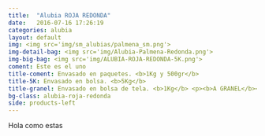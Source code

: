 ```yaml
---
title:  "Alubia ROJA REDONDA"
date:   2016-07-16 17:26:19
categories: alubia
layout: default
img: <img src='img/sm_alubias/palmena_sm.png'>
img-detail-bag: <img src='img/Alubia-Palmena-Redonda.png'>
img-big-bag: <img src='img/ALUBIA-ROJA-REDONDA-5K.png'>
coment: Este es el uno
title-coment: Envasado en paquetes. <b>1Kg y 500gr</b>
title-5K: Envasado en bolsa. <b>5Kg</b>
title-granel: Envasado en bolsa de tela. <b>1Kg</b> <p><b>A GRANEL</b><br> Envasado en bolsa de <b>10Kg, 25Kg</b> 
bg-class: alubia-roja-redonda
side: products-left
---
```


Hola como estas